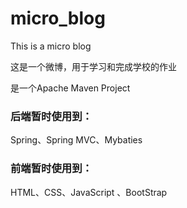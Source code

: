 # micro_blog
This is a micro blog 

这是一个微博，用于学习和完成学校的作业

是一个Apache Maven Project
<h3 color="blue">后端暂时使用到：</h3>
Spring、Spring MVC、Mybaties
<h3 color="blue">前端暂时使用到：</h3>
HTML、CSS、JavaScript 、BootStrap



